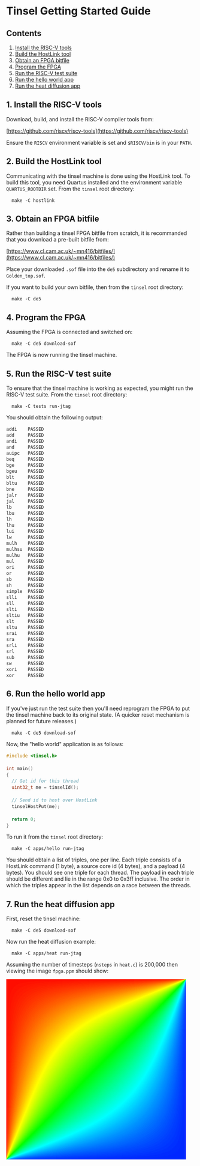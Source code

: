 # Tinsel Getting Started Guide

## Contents

1. [Install the RISC-V tools](#1-install-the-risc-v-tools)
2. [Build the HostLink tool](#2-build-the-hostlink-tool)
3. [Obtain an FPGA bitfile](#3-obtain-an-fpga-bitfile)
4. [Program the FPGA](#4-program-the-fpga)
5. [Run the RISC-V test suite](#5-run-the-risc-v-test-suite)
6. [Run the hello world app](#6-run-the-hello-world-app)
7. [Run the heat diffusion app](#7-run-the-heat-diffusion-app)

## 1. Install the RISC-V tools

Download, build, and install the RISC-V compiler tools from:

  [https://github.com/riscv/riscv-tools](https://github.com/riscv/riscv-tools)

Ensure the `RISCV` environment variable is set and `$RISCV/bin` is in
your `PATH`.

## 2. Build the HostLink tool

Communicating with the tinsel machine is done using the HostLink tool.
To build this tool, you need Quartus installed and the environment
variable `QUARTUS_ROOTDIR` set.  From the `tinsel` root directory:

```
  make -C hostlink
```

## 3. Obtain an FPGA bitfile

Rather than building a tinsel FPGA bitfile from scratch, it is
recommanded that you download a pre-built bitfile from:

  [https://www.cl.cam.ac.uk/~mn416/bitfiles/](https://www.cl.cam.ac.uk/~mn416/bitfiles/)

Place your downloaded `.sof` file into the `de5` subdirectory and
rename it to `Golden_top.sof`.

If you want to build your own bitfile, then from the `tinsel` root
directory:

```
  make -C de5
```

## 4. Program the FPGA

Assuming the FPGA is connected and switched on:

```
  make -C de5 download-sof
```

The FPGA is now running the tinsel machine.

## 5. Run the RISC-V test suite

To ensure that the tinsel machine is working as expected, you might
run the RISC-V test suite.  From the `tinsel` root directory:

```
  make -C tests run-jtag
```

You should obtain the following output:

```
addi    PASSED
add     PASSED
andi    PASSED
and     PASSED
auipc   PASSED
beq     PASSED
bge     PASSED
bgeu    PASSED
blt     PASSED
bltu    PASSED
bne     PASSED
jalr    PASSED
jal     PASSED
lb      PASSED
lbu     PASSED
lh      PASSED
lhu     PASSED
lui     PASSED
lw      PASSED
mulh    PASSED
mulhsu  PASSED
mulhu   PASSED
mul     PASSED
ori     PASSED
or      PASSED
sb      PASSED
sh      PASSED
simple  PASSED
slli    PASSED
sll     PASSED
slti    PASSED
sltiu   PASSED
slt     PASSED
sltu    PASSED
srai    PASSED
sra     PASSED
srli    PASSED
srl     PASSED
sub     PASSED
sw      PASSED
xori    PASSED
xor     PASSED
```

## 6. Run the hello world app

If you've just run the test suite then you'll need reprogram the FPGA
to put the tinsel machine back to its original state.  (A quicker reset
mechanism is planned for future releases.)

```
  make -C de5 download-sof
```

Now, the "hello world" application is as follows:

```c
#include <tinsel.h>

int main()
{
  // Get id for this thread
  uint32_t me = tinselId();

  // Send id to host over HostLink
  tinselHostPut(me);

  return 0;
}
```

To run it from the `tinsel` root directory:

```
  make -C apps/hello run-jtag
```

You should obtain a list of triples, one per line.  Each triple
consists of a HostLink command (1 byte), a source core id (4 bytes),
and a payload (4 bytes).  You should see one triple for each thread.
The payload in each triple should be different and lie in the range
0x0 to 0x3ff inclusive.  The order in which the triples appear in the
list depends on a race between the threads.


## 7. Run the heat diffusion app

First, reset the tinsel machine:

```
  make -C de5 download-sof
```

Now run the heat diffusion example:

```
  make -C apps/heat run-jtag
```

Assuming the number of timesteps (`nsteps` in `heat.c`) is 200,000
then viewing the image `fpga.ppm` should show:

![Output of heat diffusion application](heat.jpg)
